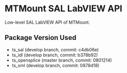 # MTMount SAL LabVIEW API

Low-level SAL LabVIEW API of MTMount.

## Package Version Used

- ts_sal (develop branch, commit: c4db06e)
- ts_idl (develop branch, commit: b378b92)
- ts_opensplice (master branch, commit: 0801214)
- ts_xml (develop branch, commit: 0878d18)
